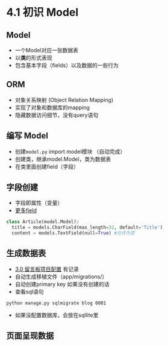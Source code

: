 # 4.1 初识 Model

## Model
* 一个Model对应一张数据表
* 以**类**的形式表现
* 包含基本字段（fields）以及数据的一些行为

## ORM

* 对象关系映射 (Object Relation Mapping)
* 实现了对象和数据库的mapping
* 隐藏数据访问细节，没有query语句

## 编写 Model
* 创建`model.py` import model模块 （自动完成）
* 创建类，继承model.Model，类为数据表
* 在类里面创建field（字段）


## 字段创建
* 字段即属性（变量）
* [更多field](https://docs.djangoproject.com/en/1.10/ref/models/fields/)

```python
class Article(model.Model):
  title = models.CharField(max_length=32, default='Title')
  content = models.TextField(null=True) #允许为空
```
## 生成数据表

- [3.0 留言板项目配置](:note:a38733bc-3ba8-469b-8862-7d8b9c5494b7) 有记录
- 自动生成移植文件（app/migrations/）
- 自动创建primary key 如果没有创建的话
-  查看sql语句
```
python manage.py sqlmigrate blog 0001
```
-  如果没配置数据库，会放在sqllite里

## 页面呈现数据
